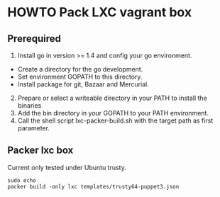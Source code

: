 # HOWTO Pack LXC vagrant box

## Prerequired

1. Install go in version >= 1.4 and config your go environment.
  * Create a directory for the go development.
  * Set environment GOPATH to this directory.
  * Install package for git, Bazaar and Mercurial.
2. Prepare or select a writeable directory in your PATH to install the binaries
3. Add the bin directory in your GOPATH to your PATH environment.
3. Call the shell script lxc-packer-build.sh with the target path as first parameter.

## Packer lxc box

Current only tested under Ubuntu trusty.
```
sudo echo
packer build -only lxc templates/trusty64-puppet3.json
```
